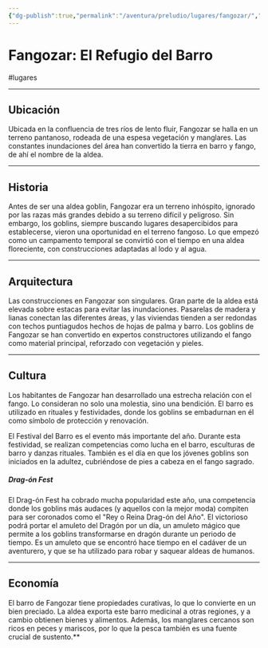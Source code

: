 ```yaml
---
{"dg-publish":true,"permalink":"/aventura/preludio/lugares/fangozar/","dgPassFrontmatter":true}
---
```


# Fangozar: El Refugio del Barro
#lugares
***
## Ubicación

Ubicada en la confluencia de tres ríos de lento fluir, Fangozar se halla en un terreno pantanoso, rodeada de una espesa vegetación y manglares. Las constantes inundaciones del área han convertido la tierra en barro y fango, de ahí el nombre de la aldea.
***
## Historia

Antes de ser una aldea goblin, Fangozar era un terreno inhóspito, ignorado por las razas más grandes debido a su terreno difícil y peligroso. Sin embargo, los goblins, siempre buscando lugares desapercibidos para establecerse, vieron una oportunidad en el terreno fangoso. Lo que empezó como un campamento temporal se convirtió con el tiempo en una aldea floreciente, con construcciones adaptadas al lodo y al agua.

***
## Arquitectura

Las construcciones en Fangozar son singulares. Gran parte de la aldea está elevada sobre estacas para evitar las inundaciones. Pasarelas de madera y lianas conectan las diferentes áreas, y las viviendas tienden a ser redondas con techos puntiagudos hechos de hojas de palma y barro. Los goblins de Fangozar se han convertido en expertos constructores utilizando el fango como material principal, reforzado con vegetación y pieles.

***
## Cultura

Los habitantes de Fangozar han desarrollado una estrecha relación con el fango. Lo consideran no solo una molestia, sino una bendición. El barro es utilizado en rituales y festividades, donde los goblins se embadurnan en él como símbolo de protección y renovación.

El Festival del Barro es el evento más importante del año. Durante esta festividad, se realizan competencias como lucha en el barro, esculturas de barro y danzas rituales. También es el día en que los jóvenes goblins son iniciados en la adultez, cubriéndose de pies a cabeza en el fango sagrado.

##### Drag-ón Fest
El Drag-ón Fest ha cobrado mucha popularidad este año, una competencia donde los goblins más audaces (y aquellos con la mejor moda) compiten para ser coronados como el "Rey o Reina Drag-ón del Año". El victorioso podrá portar el amuleto del Dragón por un día, un amuleto mágico que permite a los goblins transformarse en dragón durante un periodo de tiempo. Es un amuleto que se encontró hace tiempo en el cadáver de un aventurero, y que se ha utilizado para robar y saquear aldeas de humanos.

***
## Economía

El barro de Fangozar tiene propiedades curativas, lo que lo convierte en un bien preciado. La aldea exporta este barro medicinal a otras regiones, y a cambio obtienen bienes y alimentos. Además, los manglares cercanos son ricos en peces y mariscos, por lo que la pesca también es una fuente crucial de sustento.**

